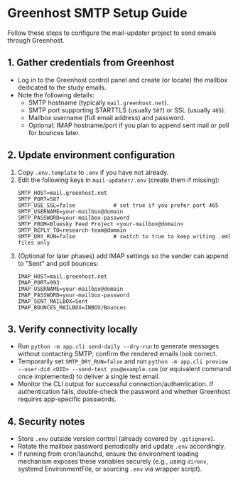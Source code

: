 # Greenhost SMTP Setup Guide

Follow these steps to configure the mail-updater project to send emails through Greenhost.

## 1. Gather credentials from Greenhost
- Log in to the Greenhost control panel and create (or locate) the mailbox dedicated to the study emails.
- Note the following details:
  - SMTP hostname (typically `mail.greenhost.net`).
  - SMTP port supporting STARTTLS (usually `587`) or SSL (usually `465`).
  - Mailbox username (full email address) and password.
  - Optional: IMAP hostname/port if you plan to append sent mail or poll for bounces later.

## 2. Update environment configuration
1. Copy `.env.template` to `.env` if you have not already.
2. Edit the following keys in `mail-updater/.env` (create them if missing):
   ```
   SMTP_HOST=mail.greenhost.net
   SMTP_PORT=587
   SMTP_USE_SSL=false            # set true if you prefer port 465
   SMTP_USERNAME=your-mailbox@domain
   SMTP_PASSWORD=your-mailbox-password
   SMTP_FROM=Bluesky Feed Project <your-mailbox@domain>
   SMTP_REPLY_TO=research-team@domain
   SMTP_DRY_RUN=false            # switch to true to keep writing .eml files only
   ```
3. (Optional for later phases) add IMAP settings so the sender can append to "Sent" and poll bounces:
   ```
   IMAP_HOST=mail.greenhost.net
   IMAP_PORT=993
   IMAP_USERNAME=your-mailbox@domain
   IMAP_PASSWORD=your-mailbox-password
   IMAP_SENT_MAILBOX=Sent
   IMAP_BOUNCES_MAILBOX=INBOX/Bounces
   ```

## 3. Verify connectivity locally
- Run `python -m app.cli send-daily --dry-run` to generate messages without contacting SMTP; confirm the rendered emails look correct.
- Temporarily set `SMTP_DRY_RUN=false` and run `python -m app.cli preview --user-did <DID> --send-test you@example.com` (or equivalent command once implemented) to deliver a single test email.
- Monitor the CLI output for successful connection/authentication. If authentication fails, double-check the password and whether Greenhost requires app-specific passwords.

## 4. Security notes
- Store `.env` outside version control (already covered by `.gitignore`).
- Rotate the mailbox password periodically and update `.env` accordingly.
- If running from cron/launchd, ensure the environment loading mechanism exposes these variables securely (e.g., using `direnv`, systemd EnvironmentFile, or sourcing `.env` via wrapper script).
